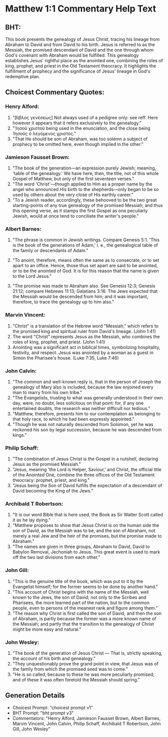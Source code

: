 # Matthew 1:1 Commentary Help Text

## BHT:
This book presents the genealogy of Jesus Christ, tracing his lineage from Abraham to David and from David to his birth. Jesus is referred to as the Messiah, the promised descendant of David and the one through whom God's covenant with Abraham would be fulfilled. This genealogy establishes Jesus' rightful place as the anointed one, combining the roles of king, prophet, and priest in the Old Testament theocracy. It highlights the fulfillment of prophecy and the significance of Jesus' lineage in God's redemptive plan.

## Choicest Commentary Quotes:
### Henry Alford:
1. "βίβλος γενέσεως] Not always used of a pedigree only: see reff. Here however it appears that it refers exclusively to the genealogy."
2. "Ἰησοῦ χριστοῦ being used in the enunciation, and the close being Ἰησοῦς ὁ λεγόμενος χριστός."
3. "That He should be son of Abraham, was too solemn a subject of prophecy to be omitted here, even though implied in the other."

### Jamieson Fausset Brown:
1. "The book of the generation—an expression purely Jewish; meaning, 'table of the genealogy.' We have here, then, the title, not of this whole Gospel of Matthew, but only of the first seventeen verses."
2. "The word 'Christ'—though applied to Him as a proper name by the angel who announced His birth to the shepherds—only began to be so used by others about the very close of His earthly career."
3. "To a Jewish reader, accordingly, these behooved to be the two great starting-points of any true genealogy of the promised Messiah; and thus this opening verse, as it stamps the first Gospel as one peculiarly Jewish, would at once tend to conciliate the writer's people."

### Albert Barnes:
1. "The phrase is common in Jewish writings. Compare Genesis 5:1. 'This is the book of the generations of Adam,' i. e., the genealogical table of the family or descendants of Adam." 

2. "To anoint, therefore, means often the same as to consecrate, or to set apart to an office. Hence, those thus set apart are said to be anointed, or to be the anointed of God. It is for this reason that the name is given to the Lord Jesus." 

3. "The promise was made to Abraham also. See Genesis 12:3; Genesis 21:12; compare Hebrews 11:13; Galatians 3:16. The Jews expected that the Messiah would be descended from him; and it was important, therefore, to trace the genealogy up to him also."

### Marvin Vincent:
1. "Christ" is a translation of the Hebrew word "Messiah," which refers to the promised king and spiritual ruler from David's lineage. (John 1:41)
2. The word "Christ" represents Jesus as the Messiah, who combines the roles of king, prophet, and priest. (John 1:41)
3. Anointing was a significant act in biblical times, symbolizing hospitality, festivity, and respect. Jesus was anointed by a woman as a guest in Simon the Pharisee's house. (Luke 7:35, Luke 7:46)

### John Calvin:
1. "The common and well-known reply is, that in the person of Joseph the genealogy of Mary also is included, because the law enjoined every man to marry from his own tribe."
2. "The Evangelists, trusting to what was generally understood in their own day, were, no doubt, less solicitous on that point: for, if any one entertained doubts, the research was neither difficult nor tedious."
3. "Matthew, therefore, presents him to our contemplation as belonging to that holy race, to which he had been expressly appointed."
4. "Though he was not naturally descended from Solomon, yet he was reckoned his son by legal succession, because he was descended from kings."

### Philip Schaff:
1. "The combination of Jesus Christ is the Gospel in a nutshell, declaring Jesus as the promised Messiah." 
2. "Jesus, meaning 'the Lord is Helper, Saviour,' and Christ, the official title of the Anointed One, combine the three offices of the Old Testament theocracy: prophet, priest, and king." 
3. "Jesus being the Son of David fulfills the expectation of a descendant of David becoming the King of the Jews."

### Archibald T Robertson:
1. "It is our word Bible that is here used, the Book as Sir Walter Scott called it as he lay dying."
2. "Matthew proposes to show that Jesus Christ is on the human side the son of David, as the Messiah was to be, and the son of Abraham, not merely a real Jew and the heir of the promises, but the promise made to Abraham."
3. "The names are given in three groups, Abraham to David, David to Babylon Removal, Jechoniah to Jesus. This great event is used to mark off the two last divisions from each other."

### John Gill:
1. "This is the genuine title of the book, which was put to it by the Evangelist himself; for the former seems to be done by another hand."
2. "This account of Christ begins with the name of the Messiah, well known to the Jews, the son of David; not only to the Scribes and Pharisees, the more learned part of the nation, but to the common people, even to persons of the meanest rank and figure among them."
3. "The reason why Christ is first called the son of David, and then the son of Abraham, is partly because the former was a more known name of the Messiah; and partly that the transition to the genealogy of Christ might be more easy and natural."

### John Wesley:
1. "The book of the generation of Jesus Christ — That is, strictly speaking, the account of his birth and genealogy."
2. "They unquestionably prove the grand point in view, that Jesus was of the family from which the promised seed was to come."
3. "He is so called, because to these he was more peculiarly promised; and of these it was often foretold the Messiah should spring."


## Generation Details
- Choicest Prompt: "choicest prompt v1"
- BHT Prompt: "bht prompt v3"
- Commentators: "Henry Alford, Jamieson Fausset Brown, Albert Barnes, Marvin Vincent, John Calvin, Philip Schaff, Archibald T Robertson, John Gill, John Wesley"
